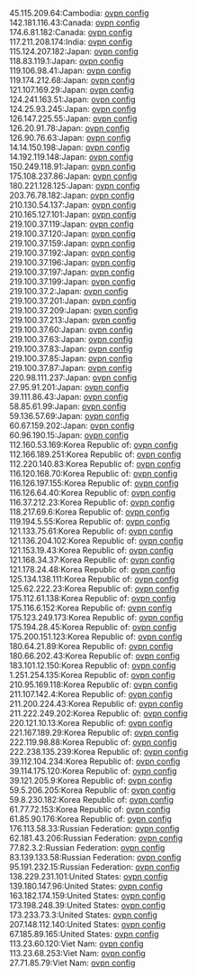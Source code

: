 45.115.209.64:Cambodia: [ovpn config](vpn/45_115_209_64.ovpn)  
142.181.116.43:Canada: [ovpn config](vpn/142_181_116_43.ovpn)  
174.6.81.182:Canada: [ovpn config](vpn/174_6_81_182.ovpn)  
117.211.208.174:India: [ovpn config](vpn/117_211_208_174.ovpn)  
115.124.207.182:Japan: [ovpn config](vpn/115_124_207_182.ovpn)  
118.83.119.1:Japan: [ovpn config](vpn/118_83_119_1.ovpn)  
119.106.98.41:Japan: [ovpn config](vpn/119_106_98_41.ovpn)  
119.174.212.68:Japan: [ovpn config](vpn/119_174_212_68.ovpn)  
121.107.169.29:Japan: [ovpn config](vpn/121_107_169_29.ovpn)  
124.241.163.51:Japan: [ovpn config](vpn/124_241_163_51.ovpn)  
124.25.93.245:Japan: [ovpn config](vpn/124_25_93_245.ovpn)  
126.147.225.55:Japan: [ovpn config](vpn/126_147_225_55.ovpn)  
126.20.91.78:Japan: [ovpn config](vpn/126_20_91_78.ovpn)  
126.90.76.63:Japan: [ovpn config](vpn/126_90_76_63.ovpn)  
14.14.150.198:Japan: [ovpn config](vpn/14_14_150_198.ovpn)  
14.192.119.148:Japan: [ovpn config](vpn/14_192_119_148.ovpn)  
150.249.118.91:Japan: [ovpn config](vpn/150_249_118_91.ovpn)  
175.108.237.86:Japan: [ovpn config](vpn/175_108_237_86.ovpn)  
180.221.128.125:Japan: [ovpn config](vpn/180_221_128_125.ovpn)  
203.76.78.182:Japan: [ovpn config](vpn/203_76_78_182.ovpn)  
210.130.54.137:Japan: [ovpn config](vpn/210_130_54_137.ovpn)  
210.165.127.101:Japan: [ovpn config](vpn/210_165_127_101.ovpn)  
219.100.37.119:Japan: [ovpn config](vpn/219_100_37_119.ovpn)  
219.100.37.120:Japan: [ovpn config](vpn/219_100_37_120.ovpn)  
219.100.37.159:Japan: [ovpn config](vpn/219_100_37_159.ovpn)  
219.100.37.192:Japan: [ovpn config](vpn/219_100_37_192.ovpn)  
219.100.37.196:Japan: [ovpn config](vpn/219_100_37_196.ovpn)  
219.100.37.197:Japan: [ovpn config](vpn/219_100_37_197.ovpn)  
219.100.37.199:Japan: [ovpn config](vpn/219_100_37_199.ovpn)  
219.100.37.2:Japan: [ovpn config](vpn/219_100_37_2.ovpn)  
219.100.37.201:Japan: [ovpn config](vpn/219_100_37_201.ovpn)  
219.100.37.209:Japan: [ovpn config](vpn/219_100_37_209.ovpn)  
219.100.37.213:Japan: [ovpn config](vpn/219_100_37_213.ovpn)  
219.100.37.60:Japan: [ovpn config](vpn/219_100_37_60.ovpn)  
219.100.37.63:Japan: [ovpn config](vpn/219_100_37_63.ovpn)  
219.100.37.83:Japan: [ovpn config](vpn/219_100_37_83.ovpn)  
219.100.37.85:Japan: [ovpn config](vpn/219_100_37_85.ovpn)  
219.100.37.87:Japan: [ovpn config](vpn/219_100_37_87.ovpn)  
220.98.111.237:Japan: [ovpn config](vpn/220_98_111_237.ovpn)  
27.95.91.201:Japan: [ovpn config](vpn/27_95_91_201.ovpn)  
39.111.86.43:Japan: [ovpn config](vpn/39_111_86_43.ovpn)  
58.85.61.99:Japan: [ovpn config](vpn/58_85_61_99.ovpn)  
59.136.57.69:Japan: [ovpn config](vpn/59_136_57_69.ovpn)  
60.67.159.202:Japan: [ovpn config](vpn/60_67_159_202.ovpn)  
60.96.190.15:Japan: [ovpn config](vpn/60_96_190_15.ovpn)  
112.160.53.169:Korea Republic of: [ovpn config](vpn/112_160_53_169.ovpn)  
112.166.189.251:Korea Republic of: [ovpn config](vpn/112_166_189_251.ovpn)  
112.220.140.83:Korea Republic of: [ovpn config](vpn/112_220_140_83.ovpn)  
116.120.168.70:Korea Republic of: [ovpn config](vpn/116_120_168_70.ovpn)  
116.126.197.155:Korea Republic of: [ovpn config](vpn/116_126_197_155.ovpn)  
116.126.64.40:Korea Republic of: [ovpn config](vpn/116_126_64_40.ovpn)  
116.37.212.23:Korea Republic of: [ovpn config](vpn/116_37_212_23.ovpn)  
118.217.69.6:Korea Republic of: [ovpn config](vpn/118_217_69_6.ovpn)  
119.194.5.55:Korea Republic of: [ovpn config](vpn/119_194_5_55.ovpn)  
121.133.75.61:Korea Republic of: [ovpn config](vpn/121_133_75_61.ovpn)  
121.136.204.102:Korea Republic of: [ovpn config](vpn/121_136_204_102.ovpn)  
121.153.19.43:Korea Republic of: [ovpn config](vpn/121_153_19_43.ovpn)  
121.168.34.37:Korea Republic of: [ovpn config](vpn/121_168_34_37.ovpn)  
121.178.24.48:Korea Republic of: [ovpn config](vpn/121_178_24_48.ovpn)  
125.134.138.111:Korea Republic of: [ovpn config](vpn/125_134_138_111.ovpn)  
125.62.222.23:Korea Republic of: [ovpn config](vpn/125_62_222_23.ovpn)  
175.112.61.138:Korea Republic of: [ovpn config](vpn/175_112_61_138.ovpn)  
175.116.6.152:Korea Republic of: [ovpn config](vpn/175_116_6_152.ovpn)  
175.123.249.173:Korea Republic of: [ovpn config](vpn/175_123_249_173.ovpn)  
175.194.28.45:Korea Republic of: [ovpn config](vpn/175_194_28_45.ovpn)  
175.200.151.123:Korea Republic of: [ovpn config](vpn/175_200_151_123.ovpn)  
180.64.21.89:Korea Republic of: [ovpn config](vpn/180_64_21_89.ovpn)  
180.66.202.43:Korea Republic of: [ovpn config](vpn/180_66_202_43.ovpn)  
183.101.12.150:Korea Republic of: [ovpn config](vpn/183_101_12_150.ovpn)  
1.251.254.135:Korea Republic of: [ovpn config](vpn/1_251_254_135.ovpn)  
210.95.169.118:Korea Republic of: [ovpn config](vpn/210_95_169_118.ovpn)  
211.107.142.4:Korea Republic of: [ovpn config](vpn/211_107_142_4.ovpn)  
211.200.224.43:Korea Republic of: [ovpn config](vpn/211_200_224_43.ovpn)  
211.222.249.202:Korea Republic of: [ovpn config](vpn/211_222_249_202.ovpn)  
220.121.10.13:Korea Republic of: [ovpn config](vpn/220_121_10_13.ovpn)  
221.167.189.29:Korea Republic of: [ovpn config](vpn/221_167_189_29.ovpn)  
222.119.98.88:Korea Republic of: [ovpn config](vpn/222_119_98_88.ovpn)  
222.238.135.239:Korea Republic of: [ovpn config](vpn/222_238_135_239.ovpn)  
39.112.104.234:Korea Republic of: [ovpn config](vpn/39_112_104_234.ovpn)  
39.114.175.120:Korea Republic of: [ovpn config](vpn/39_114_175_120.ovpn)  
39.121.205.9:Korea Republic of: [ovpn config](vpn/39_121_205_9.ovpn)  
59.5.206.205:Korea Republic of: [ovpn config](vpn/59_5_206_205.ovpn)  
59.8.230.182:Korea Republic of: [ovpn config](vpn/59_8_230_182.ovpn)  
61.77.72.153:Korea Republic of: [ovpn config](vpn/61_77_72_153.ovpn)  
61.85.90.176:Korea Republic of: [ovpn config](vpn/61_85_90_176.ovpn)  
176.113.58.33:Russian Federation: [ovpn config](vpn/176_113_58_33.ovpn)  
62.181.43.206:Russian Federation: [ovpn config](vpn/62_181_43_206.ovpn)  
77.82.3.2:Russian Federation: [ovpn config](vpn/77_82_3_2.ovpn)  
83.139.133.58:Russian Federation: [ovpn config](vpn/83_139_133_58.ovpn)  
95.191.232.15:Russian Federation: [ovpn config](vpn/95_191_232_15.ovpn)  
138.229.231.101:United States: [ovpn config](vpn/138_229_231_101.ovpn)  
139.180.147.96:United States: [ovpn config](vpn/139_180_147_96.ovpn)  
163.182.174.159:United States: [ovpn config](vpn/163_182_174_159.ovpn)  
173.198.248.39:United States: [ovpn config](vpn/173_198_248_39.ovpn)  
173.233.73.3:United States: [ovpn config](vpn/173_233_73_3.ovpn)  
207.148.112.140:United States: [ovpn config](vpn/207_148_112_140.ovpn)  
67.185.89.165:United States: [ovpn config](vpn/67_185_89_165.ovpn)  
113.23.60.120:Viet Nam: [ovpn config](vpn/113_23_60_120.ovpn)  
113.23.68.253:Viet Nam: [ovpn config](vpn/113_23_68_253.ovpn)  
27.71.85.79:Viet Nam: [ovpn config](vpn/27_71_85_79.ovpn)  
